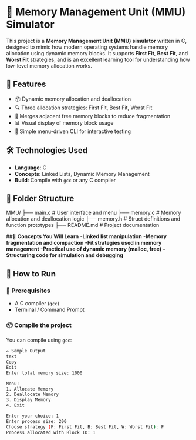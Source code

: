 # 🧠 Memory Management Unit (MMU) Simulator

This project is a **Memory Management Unit (MMU) simulator** written in C, designed to mimic how modern operating systems handle memory allocation using dynamic memory blocks. It supports **First Fit**, **Best Fit**, and **Worst Fit** strategies, and is an excellent learning tool for understanding how low-level memory allocation works.
## 📌 Features
- 📦 Dynamic memory allocation and deallocation
- 🔍 Three allocation strategies: First Fit, Best Fit, Worst Fit
- 🔁 Merges adjacent free memory blocks to reduce fragmentation
- 📊 Visual display of memory block usage
- 🧩 Simple menu-driven CLI for interactive testing
## 🛠️ Technologies Used
- **Language**: C
- **Concepts**: Linked Lists, Dynamic Memory Management
- **Build**: Compile with `gcc` or any C compiler
## 📂 Folder Structure
MMU/
├── main.c # User interface and menu
├── memory.c # Memory allocation and deallocation logic
├── memory.h # Struct definitions and function prototypes
├── README.md # Project documentation

##🧠 **Concepts You Will Learn**
**-Linked list manipulation**
**-Memory fragmentation and compaction**
**-Fit strategies used in memory management**
**-Practical use of dynamic memory (malloc, free)**
**-Structuring code for simulation and debugging**

## 🚀 How to Run
### 🔧 Prerequisites
- A C compiler (`gcc`)
- Terminal / Command Prompt

### 📦 Compile the project
You can compile using `gcc`:
```bash
✍️ Sample Output 
text
Copy
Edit
Enter total memory size: 1000

Menu:
1. Allocate Memory
2. Deallocate Memory
3. Display Memory
4. Exit

Enter your choice: 1
Enter process size: 200
Choose strategy (F: First Fit, B: Best Fit, W: Worst Fit): F
Process allocated with Block ID: 1

